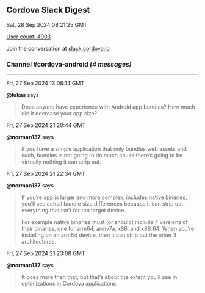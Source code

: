 ## Cordova Slack Digest
Sat, 28 Sep 2024 08:21:25 GMT

[User count: 4903](https://cordova.slack.com/)


Join the conversation at [slack.cordova.io](http://slack.cordova.io/)

### __Channel #cordova-android__ _(4 messages)_
---

Fri, 27 Sep 2024 13:08:14 GMT

__@lukas__ says 
> Does anyone have experience with Android app bundles? How much did it decrease your app size?
> 

Fri, 27 Sep 2024 21:20:44 GMT

__@norman137__ says 
> if you have a simple application that only bundles web assets and such, bundles is not going to do much cause there’s going to be virtually nothing it can strip out.
> 

Fri, 27 Sep 2024 21:22:34 GMT

__@norman137__ says 
> If you’re app is larger and more complex, includes native binaries, you’ll see actual bundle size differences because it can strip out everything that isn’t for the target device.
> 
> For example native binaries must (or should) include 4 versions of their binaries, one for arm64, armv7a, x86, and x86_64. When you’re installing on an arm64 device, then it can strip out the other 3 architectures.
> 

Fri, 27 Sep 2024 21:23:08 GMT

__@norman137__ says 
> It does more then that, but that’s about the extent you’ll see in optimizations in Cordova applications.
> 
